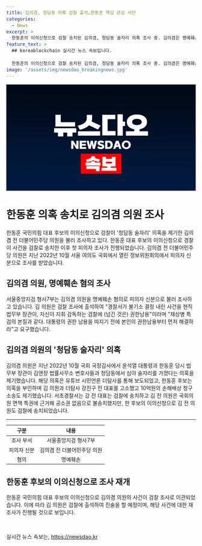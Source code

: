 ```yaml
---
title: 김의겸, 청담동 의혹 검찰 출석…한동훈 핵심 관심 사안
categories:
  - News
excerpt: >
  한동훈의 이의신청으로 검찰 송치된 김의겸, 청담동 술자리 의혹 조사 중. 김의겸은 명예훼손 혐의로 피의자 신분 조사 받고, 대통령의 권한남용을 비판하며 의혹을 부인. 한동훈 후보는 김 의원과 더탐사를 고소하고 손해배상 소송 제기. 검찰의 조사에 따라 지난해 송치된 김 의원은 다시 송치됨. 현재 상황을 진실된 소식으로 알려주는 더팩트가 제보를 기다림. (150자)
feature_text: >
  ## koreablockchain 실시간 뉴스 속보입니다.

  한동훈의 이의신청으로 검찰 송치된 김의겸, 청담동 술자리 의혹 조사 중. 김의겸은 명예훼손 혐의로 피의자 신분 조사 받고, 대통령의 권한남용을 비판하며 의혹을 부인. 한동훈 후보는 김 의원과 더탐사를 고소하고 손해배상 소송 제기. 검찰의 조사에 따라 지난해 송치된 김 의원은 다시 송치됨. 현재 상황을 진실된 소식으로 알려주는 더팩트가 제보를 기다림. (150자)
image: '/assets/img/newsdao_breakingnews.jpg'
---
```


<p><img src="/assets/img/newsdao_breakingnews.jpg" alt="koreablockchain 속보" /></p>

<h1>한동훈 의혹 송치로 김의겸 의원 조사</h1>

<p data-ke-size="size16">한동훈 국민의힘 대표 후보의 이의신청으로 검찰이 '청담동 술자리' 의혹을 제기한 김의겸 전 더불어민주당 의원을 불러 조사하고 있다. 한동훈 대표 후보의 이의신청으로 경찰이 사건을 검찰로 송치한 이후 첫 피의자 조사가 진행되었습니다. 김의겸 전 더불어민주당 의원은 지난 2022년 10월 서울 여의도 국회에서 열린 정보위원회의에서 피의자 신분으로 조사를 받았습니다.</p>

<h2 data-ke-size="size26">김의겸 의원, 명예훼손 혐의 조사</h2>

<p data-ke-size="size16">서울중앙지검 형사7부는 김의겸 의원을 명예훼손 혐의로 피의자 신분으로 불러 조사하고 있습니다. 김 의원은 검찰 조사에 출석하여 "경찰서가 불기소 결정 내린 사건을 현직 법무부 장관이, 자신이 지휘 감독하는 검찰에 (넘긴 것은) 권한남용"이라며 "채상병 특검의 본질과 같다. 대통령의 권한 남용을 따지기 전에 본인의 권한남용부터 먼저 해결하라"고 요구했습니다.</p>

<h2 data-ke-size="size26">김의겸 의원의 '청담동 술자리' 의혹</h2>

<p data-ke-size="size16">김의겸 의원은 지난 2022년 10월 국회 국정감사에서 윤석열 대통령과 한동훈 당시 법무부 장관이 김앤장 법률사무소 변호사들과 청담동에서 심야 술자리를 가졌다는 의혹을 제기했습니다. 해당 의혹은 유튜브 시민언론 더탐사를 통해 보도되었고, 한동훈 후보는 의혹을 부인하며 김 의원과 더탐사 강진구 전 대표를 고소했고 10억원의 손해배상 청구 소송도 제기했습니다. 서초경찰서는 강 전 대표는 검찰에 송치하고 김 전 의원은 국회의원 면책 특권에 근거해 공소권 없음으로 불송치했지만, 한 후보의 이의신청으로 김 전 의원도 검찰에 송치되었습니다.</p>

<hr>

<table>
<thead>
<tr>
<th style="text-align: center;">구분</th>
<th style="text-align: center;">내용</th>
</tr>
</thead>
<tbody>
<tr>
<td style="text-align: center;">조사 부서</td>
<td style="text-align: center;">서울중앙지검 형사7부</td>
</tr>
<tr>
<td style="text-align: center;">피의자 신분</td>
<td style="text-align: center;">김의겸 전 더불어민주당 의원</td>
</tr>
<tr>
<td style="text-align: center;">혐의</td>
<td style="text-align: center;">명예훼손</td>
</tr>
</tbody>
</table>

<h2 data-ke-size="size26">한동훈 후보의 이의신청으로 조사 재개</h2>

<p data-ke-size="size16">한동훈 국민의힘 대표 후보의 이의신청으로 김의겸 의원의 사건이 검찰 조사로 이관되었습니다. 이에 따라 김 의원은 검찰에 출석하여 진술을 할 예정이며, 해당 사건에 대한 재조사가 진행될 것으로 보입니다.</p>

<p data-ke-size="size16">&nbsp;</p>
실시간 뉴스 속보는, <a href="https://newsdao.kr" rel="dofollow">https://newsdao.kr</a>


